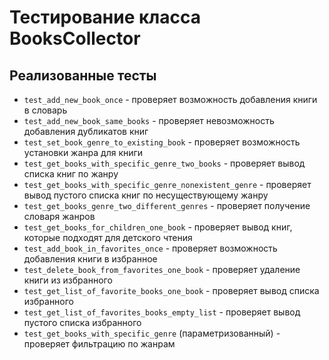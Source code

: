 # Тестирование класса BooksCollector
## Реализованные тесты
- `test_add_new_book_once` - проверяет возможность добавления книги в словарь
- `test_add_new_book_same_books` - проверяет невозможность добавления дубликатов книг
- `test_set_book_genre_to_existing_book` - проверяет возможность установки жанра для книги
- `test_get_books_with_specific_genre_two_books` - проверяет вывод списка книг по жанру
- `test_get_books_with_specific_genre_nonexistent_genre` - проверяет вывод пустого списка книг по несуществующему жанру
- `test_get_books_genre_two_different_genres` - проверяет получение словаря жанров
- `test_get_books_for_children_one_book` - проверяет вывод книг, которые подходят для детского чтения
- `test_add_book_in_favorites_once` - проверяет возможность добавления книги в избранное
- `test_delete_book_from_favorites_one_book` - проверяет удаление книги из избранного
- `test_get_list_of_favorite_books_one_book` - проверяет вывод списка избранного
- `test_get_list_of_favorites_books_empty_list` - проверяет вывод пустого списка избранного
- `test_get_books_with_specific_genre` (параметризованный) - проверяет фильтрацию по жанрам